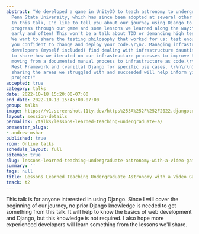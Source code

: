```yaml
---
abstract: "We developed a game in Unity3D to teach astronomy to undergraduates at
  Penn State University, which has since been adopted at several other universities.
  In this talk, I'd like to tell you about our journey using Django to track student
  progress through our game and some lessons we learned along the way:\r\n\r\n1. Test
  early and often! This won't be a talk about TDD or demanding high test coverage.
  We want to share the testing philosophy that worked for us: test enough to make
  you confident to change and deploy your code.\r\n2. Managing infrastructure. Many
  developers (myself included) find dealing with infrastructure daunting. I'd like
  to share how we iterated on our infrastructure processes to improve them over time,
  moving from a documented manual process to infrastructure as code.\r\n3. Using Django
  Rest Framework and (vanilla) Django for specific use cases. \r\n\r\nI hope that
  sharing the areas we struggled with and succeeded will help inform your next Django
  project!"
accepted: true
category: talks
date: 2022-10-18 15:20:00-07:00
end_date: 2022-10-18 15:45:00-07:00
group: talks
image: https://v1.screenshot.11ty.dev/https%253A%252F%252F2022.djangocon.us%252Fpresenters%252Fandrew-mshar/opengraph/
layout: session-details
permalink: /talks/lessons-learned-teaching-undergraduate-a/
presenter_slugs:
- andrew-mshar
published: true
room: Online talks
schedule_layout: full
sitemap: true
slug: lessons-learned-teaching-undergraduate-astronomy-with-a-video-game
summary: ''
tags: null
title: Lessons Learned Teaching Undergraduate Astronomy with a Video Game
track: t2
---
```


This talk is for anyone interested in using Django. Since I will cover the beginning of our journey, no prior Django knowledge is needed to get something from this talk. It will help to know the basics of web development and Django, but this knowledge is not required. I also hope more experienced developers will learn something from the lessons we'll share.
